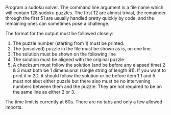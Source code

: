 Program a sudoku solver.  The command line argument is a file name which will contain 128 sudoku puzzles.  The first 12 are almost trivial, the remainder through the first 51 are usually handled pretty quickly by code, and the remaining ones can sometimes pose a challenge.

The format for the output must be followed closely:
1) The puzzle number (starting from 1) must be printed.
2) The (unsolved) puzzle in the file must be shown as is, on one line.
3) The solution must be shown on the following line
4) The solution must be aligned with the original puzzle
5) A checksum must follow the solution (and be before any elapsed time)
2 & 3 must both be 1 dimensional (single string of length 81).  If you want to print it in 2D, it should follow the solution or be before item 1
1 and 5 must not abut either puzzle but there also must be no intervening numbers between them and the puzzle.  They are not required to be on the same line as either 2 or 3.

The time limit is currently at 60s.
There are no tabs and only a few allowed imports.
